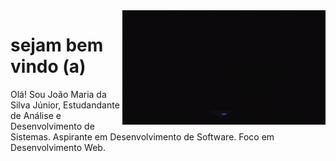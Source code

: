 <img src= "junior.gif" width = "325px" align = "right" >

# sejam bem vindo (a)

Olá! Sou João Maria da Silva Júnior, 
Estudandante de Análise e Desenvolvimento de Sistemas. 
Aspirante em Desenvolvimento de Software.
Foco em Desenvolvimento Web.
